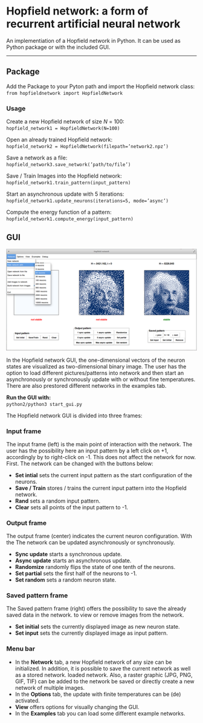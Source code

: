 # Hopfield network: a form of recurrent artificial neural network
An implementiation of a Hopfield network in Python. It can be used as Python package or with the included GUI.
****
## Package
Add the Package to your Pyton path and import the Hopfield network class:
`from hopfieldnetwork import HopfieldNetwork`

### Usage

Create a new Hopfield network of size _N_ = 100:\
`hopfield_network1 = HopfieldNetwork(N=100)`

Open an already trained Hopfield network:\
`hopfield_network2 = HopfieldNetwork(filepath=’network2.npz’)`

Save a network as a file:\
`hopfield_network3.save_network(’path/to/file’)`

Save / Train Images into the Hopfield network:\
`hopfield_network1.train_pattern(input_pattern)`

Start an asynchronous update with 5 iterations:\
`hopfield_network1.update_neurons(iterations=5, mode=’async’)`

Compute the energy function of a pattern:\
`hopfield_network1.compute_energy(input_pattern)`


## GUI

![Hopfield network GUI](examples/project4/latex/images/gui_screenshot.png?raw=true)

In the Hopfield network GUI, the one-dimensional vectors of the neuron states are visualized as two-dimensional binary image. The user has the option to load different pictures/patterns into network and then start an asynchronously or synchronously update with or without fine temperatures. There are also prestored different networks in the examples tab.


**Run the GUI with:**\
`python2/python3 start_gui.py`


The Hopfield network GUI is divided into three frames:

### Input frame
The input frame (left) is the main point of interaction with the network. The user has the possibility here an input pattern by a left click on +1, accordingly by to right-click on -1. This does not affect the network for now. First. The network can be changed with the buttons below:
- **Set intial** sets the current input pattern as the start configuration of the neurons.
- **Save / Train** stores / trains the current input pattern into the Hopfield network.
- **Rand** sets a random input pattern.
- **Clear** sets all points of the input pattern to -1.

### Output frame
The output frame (center) indicates the current neuron configuration. With the
The network can be updated asynchronously or synchronously.
- **Sync update** starts a synchronous update.
- **Async update** starts an asynchronous update.
- **Randomize** randomly flips the state of one tenth of the neurons.
- **Set partial** sets the first half of the neurons to -1.
- **Set random** sets a random neuron state.

### Saved pattern frame
The Saved pattern frame (right) offers the possibility to save the already saved data in the network.
to view or remove images from the network.
- **Set initial** sets the currently displayed image as new neuron state.
- **Set input** sets the currently displayed image as input pattern.

### Menu bar
- In the **Network** tab, a new Hopfield network of any size can be initialized.
In addition, it is possible to save the current network as well as a stored network.
loaded network. Also, a raster graphic (JPG, PNG, GIF, TIF) can be added to the network
be saved or directly create a new network of multiple images.
- In the **Options** tab, the update with finite temperatures can be (de) activated.
- **View** offers options for visually changing the GUI.
- In the **Examples** tab you can load some different example networks.

